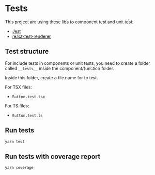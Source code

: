 # Tests

This project are using these libs to component test and unit test:

- [Jest](https://jestjs.io/docs/en/getting-started)
- [react-test-renderer](https://reactjs.org/docs/test-renderer.html)

## Test structure

For include tests in components or unit tests, you need to create a folder called `__tests__` inside the component/function folder.

Inside this folder, create a file name for to test.

For TSX files:

- `Button.test.tsx`

For TS files:

- `Button.test.ts`

## Run tests

```sh
yarn test
```

## Run tests with coverage report

```sh
yarn coverage
```
